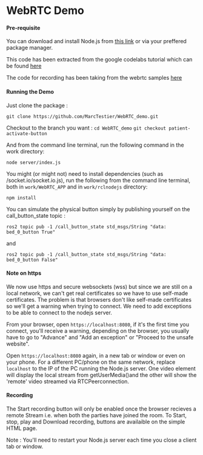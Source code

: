 # WebRTC Demo

#### Pre-requisite

You can download and install Node.js from [this link](https://nodejs.org/en/download/) or via your preffered package manager.

This code has been extracted from the google codelabs tutorial which can be found [here](https://codelabs.developers.google.com/codelabs/webrtc-web/#0)

The code for recording has been taking from the webrtc samples [here](https://github.com/webrtc/samples/tree/gh-pages/src/content/getusermedia/record)

#### Running the Demo

Just clone the package :

`git clone https://github.com/MarcTestier/WebRTC_demo.git`

Checkout to the branch you want : 
`cd WebRTC_demo`
`git checkout patient-activate-button`

And from the command line terminal, run the following command in the work directory:

`node server/index.js`

You might (or might not) need to install dependencies (such as /socket.io/socket.io.js), run the following from the command line terminal, both in `work/WebRTC_APP` and in `work/rclnodejs` directory:

`npm install`

You can simulate the physical button simply by publishing yourself on the call_button_state topic :

`ros2 topic pub -1 /call_button_state std_msgs/String "data: bed_0_button True"`

and

`ros2 topic pub -1 /call_button_state std_msgs/String "data: bed_0_button False"`

#### Note on https

We now use https and secure websockets (wss) but since we are still on a local network, we can't get real certificates so we have to use self-made certificates. The problem is that browsers don't like self-made certificates so we'll get a warning when trying to connect. We need to add exceptions to be able to connect to the nodejs server.

From your browser, open `https://localhost:8080`, if it's the first time you connect, you'll receive a warning, depending on the browser, you usually have to go to "Advance" and "Add an exception" or "Proceed to the unsafe website".

Open `https://localhost:8080` again, in a new tab or window or even on your phone. For a different PC/phone on the same network, replace `localhost` to the IP of the PC running the Node.js server. One video element will display the local stream from getUserMedia()and the other will show the 'remote' video streamed via RTCPeerconnection.

#### Recording

The Start recording button will only be enabled once the browser recieves a remote Stream i.e. when both the parties have joined the room. To Start, stop, play and Download recording, buttons are availaible on the simple HTML page.

Note : You'll need to restart your Node.js server each time you close a client tab or window.
